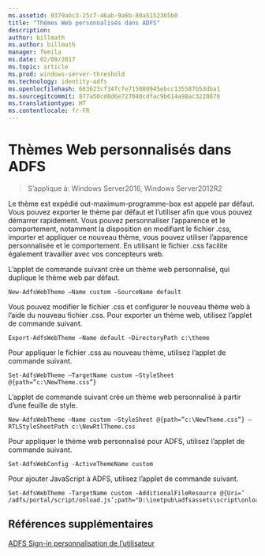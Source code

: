 ```yaml
---
ms.assetid: 0379abc3-25c7-46ab-9a6b-80a5152365b0
title: "Thèmes Web personnalisés dans ADFS"
description: 
author: billmath
ms.author: billmath
manager: femila
ms.date: 02/09/2017
ms.topic: article
ms.prod: windows-server-threshold
ms.technology: identity-adfs
ms.openlocfilehash: 663623cf34fcfe715080945ebcc135587b5ddba1
ms.sourcegitcommit: 877a50cd8d6e727048cdfac9b614a98ac3220876
ms.translationtype: HT
ms.contentlocale: fr-FR
---
```

# <a name="custom-web-themes-in-ad-fs"></a>Thèmes Web personnalisés dans ADFS 

>S’applique à: Windows Server2016, Windows Server2012R2

Le thème est expédié out-maximum\-programme-box est appelé par défaut. Vous pouvez exporter le thème par défaut et l’utiliser afin que vous pouvez démarrer rapidement. Vous pouvez personnaliser l’apparence et le comportement, notamment la disposition en modifiant le fichier .css, importer et appliquer ce nouveau thème, vous pouvez utiliser l’apparence personnalisée et le comportement. En utilisant le fichier .css facilite également travailler avec vos concepteurs web.  
  
L’applet de commande suivant crée un thème web personnalisé, qui duplique le thème web par défaut.  
  
  
`New-AdfsWebTheme –Name custom –SourceName default ` 

  
Vous pouvez modifier le fichier .css et configurer le nouveau thème web à l’aide du nouveau fichier .css. Pour exporter un thème web, utilisez l’applet de commande suivant.  
  

    Export-AdfsWebTheme –Name default –DirectoryPath c:\theme  

  
Pour appliquer le fichier .css au nouveau thème, utilisez l’applet de commande suivant.  
  

    Set-AdfsWebTheme –TargetName custom –StyleSheet @{path=”c:\NewTheme.css”}  
  
  
L’applet de commande suivant crée un thème web personnalisé à partir d’une feuille de style.  
  
  
`New-AdfsWebTheme –Name custom –StyleSheet @{path=”c:\NewTheme.css”} –RTLStyleSheetPath c:\NewRtlTheme.css ` 
  
  
  
Pour appliquer le thème web personnalisé pour ADFS, utilisez l’applet de commande suivant.  
  

`Set-AdfsWebConfig -ActiveThemeName custom`  

  
Pour ajouter JavaScript à ADFS, utilisez l’applet de commande suivant.  
  
 
    Set-AdfsWebTheme -TargetName custom -AdditionalFileResource @{Uri=’ /adfs/portal/script/onload.js’;path="D:\inetpub\adfsassets\script\onload.js"}  


## <a name="additional-references"></a>Références supplémentaires 
[ADFS Sign-in personnalisation de l’utilisateur](AD-FS-user-sign-in-customization.md)  
